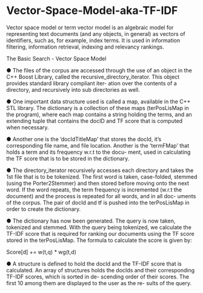# Vector-Space-Model-aka-TF-IDF
Vector space model or term vector model is an algebraic model for representing text documents (and any objects, in general) as vectors of identifiers, such as, for example, index terms. It is used in information filtering, information retrieval, indexing and relevancy rankings.

The Basic Search - Vector Space Model

  ● The files of the corpus are accessed through the use of an object in the C++ Boost Library,
  called the recursive_directory_iterator. This object provides standard library compliant iter-
  ation over the contents of a directory, and recursively into sub directories as well.
  
  ● One important data structure used is called a map, available in the C++ STL library. The
  dictionary is a collection of these maps (terPosLisMap in the program), where each map
  contains a string holding the terms, and an extending tuple that contains the docID and TF
  score that is computed when necessary.
  
  ● Another one is the ’docIdTitleMap’ that stores the docId, it’s corresponding file name, and
  file location. Another is the ’termFMap’ that holds a term and its frequency w.r.t to the docu-
  ment, used in calculating the TF score that is to be stored in the dictionary.
  
  ● The directory_iterator recursively accesses each directory and takes the 1st file that is to be
  tokenized. The first word is taken, case-folded, stemmed (using the Porter2Stemmer) and
  then stored before moving onto the next word. If the word repeats, the term frequency is
  incremented (w.r.t the document) and the process is repeated for all words, and in all doc-
  uments of the corpus. The pair of docId and tf is pushed into the terPosLisMap in order to
  create the dictionary.
  
  ● The dictionary has now been generated. The query is now taken, tokenized and stemmed.
  With the query being tokenized, we calculate the TF-IDF score that is required for ranking
  our documents using the TF score stored in the terPosLisMap.
  The formula to calculate the score is given by: 
  
  Score[d] += w(t,q) * wg(t,d)
  
  ● A structure is defined to hold the docId and the TF-IDF score that is calculated. An array
  of structures holds the docIds and their corresponding TF-IDF scores, which is sorted in de-
  scending order of their scores. The first 10 among them are displayed to the user as the re-
  sults of the query.
